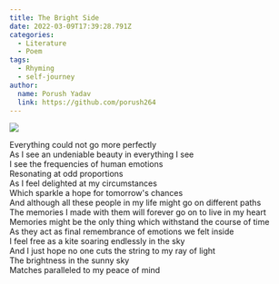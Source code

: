```yaml
---
title: The Bright Side
date: 2022-03-09T17:39:28.791Z
categories:
  - Literature
  - Poem
tags:
  - Rhyming
  - self-journey
author:
  name: Porush Yadav
  link: https://github.com/porush264
---
```


<img src='https://hits.seeyoufarm.com/api/count/incr/badge.svg?url=https%3A%2F%2Fporush264.github.io%2Fposts%2F2022%2F03%2F09%2Fthe-bright-side%2F&count_bg=%2379C83D&title_bg=%23555555&icon=&icon_color=%23E7E7E7&title=hits&edge_flat=false' align=center><br>


Everything could not go more perfectly\
As I see an undeniable beauty in everything I see\
I see the frequencies of human emotions\
Resonating at odd proportions\
As I feel delighted at my circumstances\
Which sparkle a hope for tomorrow's chances\
And although all these people in my life might go on different paths\
The memories I made with them will forever go on to live in my heart\
Memories might be the only thing which withstand the course of time\
As they act as final remembrance of emotions we felt inside\
I feel free as a kite soaring endlessly in the sky\
And I just hope no one cuts the string to my ray of light\
The brightness in the sunny sky \
Matches paralleled to my peace of mind